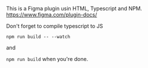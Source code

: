 This is a Figma plugin usin HTML, Typescript and NPM.
https://www.figma.com/plugin-docs/

Don't forget to compile typescript to JS

`npm run build -- --watch`

and

`npm run build` when you're done.
